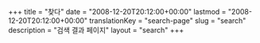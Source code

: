 +++
title = "찾다"
date = "2008-12-20T20:12:00+00:00"
lastmod = "2008-12-20T20:12:00+00:00"
translationKey = "search-page"
slug = "search"
description = "검색 결과 페이지"
layout = "search"
+++
